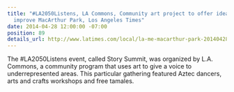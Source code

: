 ```yaml
---
title: "#LA2050Listens, LA Commons, Community art project to offer ideas on how to
  improve MacArthur Park, Los Angeles Times"
date: 2014-04-28 12:00:00 -07:00
position: 89
details_url: http://www.latimes.com/local/la-me-macarthur-park-20140428-story.html
---
```


The #LA2050Listens event, called Story Summit, was organized by L.A. Commons, a community program that uses art to give a voice to underrepresented areas. This particular gathering featured Aztec dancers, arts and crafts workshops and free tamales.

